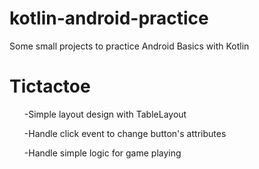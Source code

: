 # kotlin-android-practice
Some small projects to practice Android Basics with Kotlin

# Tictactoe
  <ul>-Simple layout design with TableLayout </ul>
  <ul>-Handle click event to change button's attributes </ul>
  <ul>-Handle simple logic for game playing</ul>
